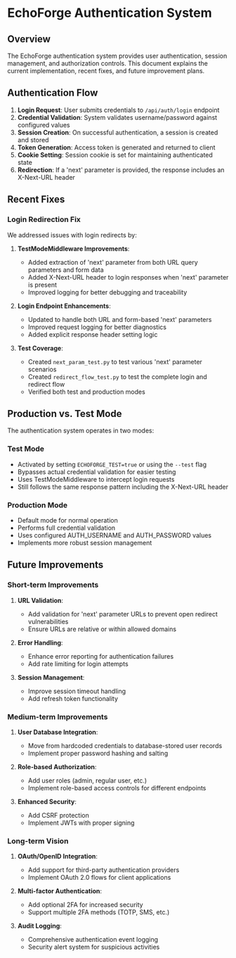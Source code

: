 # EchoForge Authentication System

## Overview

The EchoForge authentication system provides user authentication, session management, and authorization controls. This document explains the current implementation, recent fixes, and future improvement plans.

## Authentication Flow

1. **Login Request**: User submits credentials to `/api/auth/login` endpoint
2. **Credential Validation**: System validates username/password against configured values
3. **Session Creation**: On successful authentication, a session is created and stored
4. **Token Generation**: Access token is generated and returned to client
5. **Cookie Setting**: Session cookie is set for maintaining authenticated state
6. **Redirection**: If a 'next' parameter is provided, the response includes an X-Next-URL header

## Recent Fixes

### Login Redirection Fix

We addressed issues with login redirects by:

1. **TestModeMiddleware Improvements**:
   - Added extraction of 'next' parameter from both URL query parameters and form data
   - Added X-Next-URL header to login responses when 'next' parameter is present
   - Improved logging for better debugging and traceability

2. **Login Endpoint Enhancements**:
   - Updated to handle both URL and form-based 'next' parameters
   - Improved request logging for better diagnostics
   - Added explicit response header setting logic

3. **Test Coverage**:
   - Created `next_param_test.py` to test various 'next' parameter scenarios
   - Created `redirect_flow_test.py` to test the complete login and redirect flow
   - Verified both test and production modes

## Production vs. Test Mode

The authentication system operates in two modes:

### Test Mode
- Activated by setting `ECHOFORGE_TEST=true` or using the `--test` flag
- Bypasses actual credential validation for easier testing
- Uses TestModeMiddleware to intercept login requests
- Still follows the same response pattern including the X-Next-URL header

### Production Mode
- Default mode for normal operation
- Performs full credential validation
- Uses configured AUTH_USERNAME and AUTH_PASSWORD values
- Implements more robust session management

## Future Improvements

### Short-term Improvements

1. **URL Validation**:
   - Add validation for 'next' parameter URLs to prevent open redirect vulnerabilities
   - Ensure URLs are relative or within allowed domains

2. **Error Handling**:
   - Enhance error reporting for authentication failures
   - Add rate limiting for login attempts

3. **Session Management**:
   - Improve session timeout handling
   - Add refresh token functionality

### Medium-term Improvements

1. **User Database Integration**:
   - Move from hardcoded credentials to database-stored user records
   - Implement proper password hashing and salting

2. **Role-based Authorization**:
   - Add user roles (admin, regular user, etc.)
   - Implement role-based access controls for different endpoints

3. **Enhanced Security**:
   - Add CSRF protection
   - Implement JWTs with proper signing

### Long-term Vision

1. **OAuth/OpenID Integration**:
   - Add support for third-party authentication providers
   - Implement OAuth 2.0 flows for client applications

2. **Multi-factor Authentication**:
   - Add optional 2FA for increased security
   - Support multiple 2FA methods (TOTP, SMS, etc.)

3. **Audit Logging**:
   - Comprehensive authentication event logging
   - Security alert system for suspicious activities
